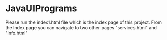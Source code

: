 # JavaUIPrograms 
Please run the index1.html file which is the index page of this project.
From the Index page you can navigate to two other pages "services.html" and "info.html" 